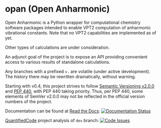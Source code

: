 # opan (Open Anharmonic)


Open Anharmonic is a Python wrapper for computational chemistry
  software packages intended to enable VPT2 computation of anharmonic
  vibrational constants. Note that no VPT2 capabilities are 
  implemented as of yet.

Other types of calculations are under consideration.

An adjunct goal of the project is to expose an API providing
  convenient access to various results of standalone calculations.

Any branches with a prefixed `v.` are volatile (under active
  development). The history there may be rewritten dramatically, 
  without warning.

Starting with v0.4, this project strives to follow [Semantic Versioning v2.0.0](http://semver.org/spec/v2.0.0.html)
  and [PEP 440](https://www.python.org/dev/peps/pep-0440), with PEP 440 taking priority.  Thus, 
  per PEP 440, some elements of
  SemVer v2.0.0 may not be reflected in the official version numbers of the project.

Documentation can be found at [Read the Docs](https://www.readthedocs.org): [![Documentation Status](https://readthedocs.org/projects/opan/badge/?version=latest)](http://opan.readthedocs.org/en/latest/?badge=latest)

[QuantifiedCode](https://www.quantifiedcode.com) project analysis of `dev` branch: [![Code Issues](https://www.quantifiedcode.com/api/v1/project/db4810dd64384181b085fdd03d951f9b/badge.svg)](https://www.quantifiedcode.com/app/project/db4810dd64384181b085fdd03d951f9b)
